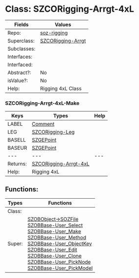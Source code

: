 
# Class:	SZCORigging-Arrgt-4xL

| Fields | Values |
| --------- | --------- |
| Repo: | [soz-rigging](/repos/soz-rigging.html) |
| Superclass: | [SZCORigging-Arrgt](SZCORigging-Arrgt.html) |
| Subclasses: |  |
| Interfaces: |  |
| Interfaced: |  |
| Abstract?: | No |
| isValue?: | No |
| Help: | Rigging 4xL Class |

### SZCORigging-Arrgt-4xL-Make

| Keys | Types | Help |
| --------- | --------- | --------- |
| LABEL | [Comment](Comment.html) |  |
| LEG | [SZCORigging-Leg](SZCORigging-Leg.html) |  |
| BASELL | [SZGEPoint](SZGEPoint.html) |  |
| BASEUR | [SZGEPoint](SZGEPoint.html) |  |
| --- | --- | --- |
| Returns: | [SZCORigging-Arrgt-4xL](SZCORigging-Arrgt-4xL.html) |
| Help: | Rigging 4xL |


## Functions:

| Types | Functions |
| --------- | --------- |
| Class: |  |
| Super: | [SZOBObject->SOZFile](SZOBObject.html) <br> [SZOBBase-User_Select](SZOBBase.html) <br> [SZOBBase-User_Make](SZOBBase.html) <br> [SZOBBase-User_Method](SZOBBase.html) <br> [SZOBBase-User_ObjectKey](SZOBBase.html) <br> [SZOBBase-User_Edit](SZOBBase.html) <br> [SZOBBase-User_Clone](SZOBBase.html) <br> [SZOBBase-User_PickNode](SZOBBase.html) <br> [SZOBBase-User_PickModel](SZOBBase.html) |



